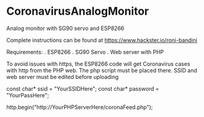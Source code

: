 # CoronavirusAnalogMonitor
Analog monitor with SG90 servo and ESP8266

Complete instructions can be found at https://www.hackster.io/roni-bandini 

Requirements:
. ESP8266
. SG90 Servo
. Web server with PHP

To avoid issues with https, the ESP8266 code will get Coronavirus cases with http from the PHP web. The php script must be placed there. SSID and web server must be edited before uploading

const char* ssid = "YourSSIDHere";
const char* password = "YourPassHere";

http.begin("http://YourPHPServerHere/coronaFeed.php");   
